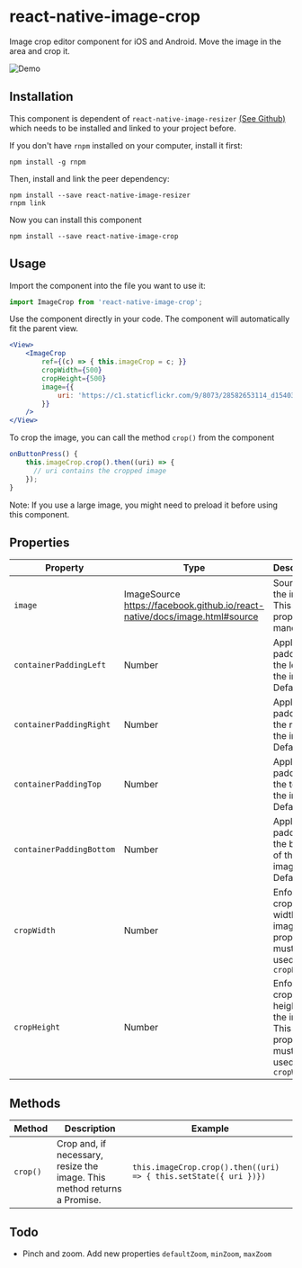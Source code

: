 # react-native-image-crop

Image crop editor component for iOS and Android. Move the image in the area and crop it. <br />

![Demo](https://cloud.githubusercontent.com/assets/4203845/18342608/30ae62a6-75e2-11e6-9508-0fda0e9d9ebd.gif)

## Installation

This component is dependent of `react-native-image-resizer` [(See Github)](https://github.com/bamlab/react-native-image-resizer) which needs to be installed and linked to your project before.

If you don't have `rnpm` installed on your computer, install it first:

```
npm install -g rnpm
```

Then, install and link the peer dependency:

```
npm install --save react-native-image-resizer
rnpm link
```

Now you can install this component

```
npm install --save react-native-image-crop
```

## Usage

Import the component into the file you want to use it:

```js
import ImageCrop from 'react-native-image-crop';
```

Use the component directly in your code. The component will automatically fit the parent view.

```jsx
<View>
	<ImageCrop
		ref={(c) => { this.imageCrop = c; }}
		cropWidth={500}
		cropHeight={500}
		image={{
			uri: 'https://c1.staticflickr.com/9/8073/28582653114_d154039cb9_k.jpg',
		}}
	/>
</View>
```

To crop the image, you can call the method `crop()` from the component

```js
onButtonPress() {
	this.imageCrop.crop().then((uri) => {
	  // uri contains the cropped image
	});
}
```

Note: If you use a large image, you might need to preload it before using this component.


## Properties

|  	Property |  	Type |  	Description |
|---	|---	|---	|
|  	`image`|  	ImageSource <br>https://facebook.github.io/react-native/docs/image.html#source | Source of the image. <br> This property is mandatory |
|  	`containerPaddingLeft` |  	Number |  	Apply padding on the left of the image <br> Default: 20 |
|  	`containerPaddingRight` |  	Number |  	Apply padding on the right of the image <br> Default: 20 |
|  	`containerPaddingTop` |  	Number |  		Apply padding at the top of the image <br> Default: 20 |
|  	`containerPaddingBottom` |  	Number |  	Apply padding at the bottom of the image <br> Default: 20 |
|  	`cropWidth` |  	Number |  	Enforce the cropped width of the image. This property must be used with `cropHeight` |
|  	`cropHeight` |  	Number |  	Enforce the cropped height of the image. This property must be used with `cropWidth` |


## Methods

|  	Method |  	Description |  	 Example |
|---	|---	|---	|
|  	`crop()` |  	Crop and, if necessary, resize the image. This method returns a Promise. |  	`this.imageCrop.crop().then((uri) => { this.setState({ uri })})` |


## Todo

* Pinch and zoom. Add new properties `defaultZoom`, `minZoom`, `maxZoom`
